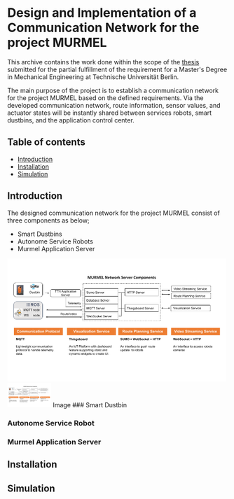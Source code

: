 
# Design and Implementation of a Communication Network for the project MURMEL
This archive contains the work done within the scope of the [thesis](/docs/master_thesis.pdf) submitted for the partial fulfillment of the requirement for a Master's Degree in Mechanical Engineering at Technische Universität Berlin.

The main purpose of the project is to establish a communication network for the project MURMEL based on the defined requirements. Via the developed communication
network, route information, sensor values, and actuator states will be instantly shared between services robots, smart dustbins, and the application control center.


## Table of contents
* [Introduction](#introduction)
* [Installation](#installation)
* [Simulation](#simulation)

## Introduction
The designed communication network for the project MURMEL consist of three components as below;

- Smart Dustbins
- Autonome Service Robots
- Murmel Application Server 

<img src="images/murmel_comm_overview.png" alt="Girl in a jacket" width="500" >
<img src="images/murmel_comm_overview.png", alt = "asd", width= "100" >
Image
### Smart Dustbin


### Autonome Service Robot


### Murmel Application Server




## Installation

## Simulation
